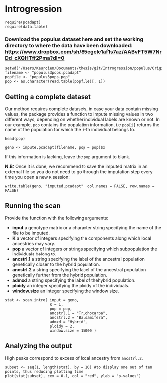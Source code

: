 # Introgression

```{r}
require(pcadapt)
require(data.table)
```

### Download the populus dataset here and set the working directory to where the data have been downloaded: https://www.dropbox.com/sh/85cgelc1af1s7az/AABvFT5W7NrDd_cXQHTff2Pma?dl=0


```{r}
setwd("/Users/Keurcien/Documents/thesis/git/Introgression/populus/Original_data_set_ch6_12_15/")
filename <- "populus3pops.pcadapt" 
popfile <- "populus3pops.pop" 
pop <- as.character(read.table(popfile)[, 1]) 
```

## Getting a complete dataset

Our method requires complete datasets, in case your data contain missing values, the package provides a function to impute missing values in two different ways, depending on whether individual labels are known or not.
In our example, `pop` contains the population information, i.e `pop[i]` returns the name of the population for which the `i`-th individual belongs to. 

```{r}
head(pop)
```

```{r, echo=FALSE}
geno <- impute.pcadapt(filename, pop = pop)$x
```

If this information is lacking, leave the `pop` argument to blank.

**N.B:** Once it is done, we recommend to save the imputed matrix in an external file so you do not need to go through the imputation step every time you open a new `R` session: 
```{r}
write.table(geno, "imputed.pcadapt", col.names = FALSE, row.names = FALSE)
```


## Running the scan

Provide the function with the following arguments:

- **input** a genotype matrix or a character string specifying the name of the file to be imputed.
- **K** a vector of integers specifying the components along which local ancestries may vary.
- **pop** a vector of integers or strings specifying which subpopulation the individuals belong to.
- **ancstrl.1** a string specifying the label of the ancestral population genetically closer to the hybrid population.
- **ancstrl.2** a string specifying the label of the ancestral population genetically further from the hybrid population.
- **admxd** a string specifying the label of thehybrid population.
- **ploidy** an integer specifying the ploidy of the individuals.
- **window.size** an integer specifying the window size.

```{r, echo=FALSE}
stat <- scan.intro( input = geno, 
                    K = 1, 
                    pop = pop, 
                    ancstrl.1 = "Trichocarpa", 
                    ancstrl.2 = "Balsamifera", 
                    admxd = "Hybrid", 
                    ploidy = 2, 
                    window.size = 15000 )
```

## Analyzing the output

High peaks correspond to excess of local ancestry from `ancstrl.2`.

```{r, echo=FALSE}
subset <- seq(1, length(stat), by = 10) #to display one out of ten points, thus reducing plotting time
plot(stat[subset], cex = 0.1, col = "red", ylab = "p-values")
```